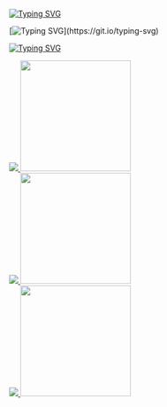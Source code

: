 [![Typing SVG](https://readme-typing-svg.herokuapp.com?font=Fira+Code&size=30&duration=1&pause=1500&color=F7F7F7&center=true&multiline=true&repeat=false&width=900&height=100&lines=%22La+%C3%BAnica+forma+de+ir+r%C3%A1pido+es+yendo+bien.%22;%E2%80%94+Robert+C.+Martin+(Uncle+Bob))](https://git.io/typing-svg)

[![Typing SVG](https://readme-typing-svg.herokuapp.com?font=Fira+Code&size=30&duration=1&pause=1500&color=F7F7F7&multiline=true&repeat=false&width=1400&height=200&lines=%F0%9F%A4%99%F0%9F%8F%BEHola+soy+Kevin;Actualmente+soy+tecnologo+en+analisis+y+desarrollo+de+software,;mi+curiosidad+me+ha+impulsado+a+explorar+nuevas+tecnolog%C3%ADas+y;+a+mejorar+mis+habilidades+para+desarrollar+soluciones+de+software;efectivas+e+innovadoras.)](https://git.io/typing-svg)

[![Typing SVG](https://readme-typing-svg.herokuapp.com?font=Fira+Code&weight=600&size=30&duration=1&pause=1500&color=2367FF&multiline=true&repeat=false&lines=StacK+Tecnol%C3%B3gico)](https://git.io/typing-svg)

<div>
  <a href="https://git.io/typing-svg">
    <img src="https://readme-typing-svg.herokuapp.com?font=Fira+Code&size=22&duration=1&pause=1500&color=FFFCFC&multiline=true&repeat=false&width=300&height=40&lines=Programming+Languages:" />
  </a>
  <a href="https://skillicons.dev">
    <img width="200px" src="https://skillicons.dev/icons?i=js,php,cs,dotnet" />
  </a>
</div>
<div>
  <a href="https://git.io/typing-svg">
    <img src="https://readme-typing-svg.herokuapp.com?font=Fira+Code&size=22&duration=1&pause=1500&color=FFFCFC&multiline=true&repeat=false&width=200&height=40&lines=DataBases:" />
  </a>
  <a href="https://skillicons.dev">
    <img width="200px" src="https://skillicons.dev/icons?i=mysql,mongodb" />
  </a>
</div>
<div>
  <a href="https://git.io/typing-svg">
    <img src="https://readme-typing-svg.herokuapp.com?font=Fira+Code&size=22&duration=1&pause=1500&color=FFFCFC&multiline=true&repeat=false&width=300&height=40&lines=FrameWorks:" />
  </a>
  <a href="https://skillicons.dev">
    <img width="200px" src="https://skillicons.dev/icons?i=react,laravel,bootstrap" />
  </a>
</div>

